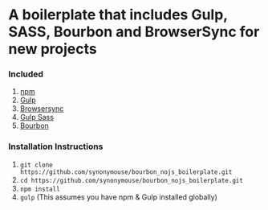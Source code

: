 # A boilerplate that includes Gulp, SASS, Bourbon and BrowserSync for new projects

### Included

1. [npm](https://www.npmjs.com/)
2. [Gulp](http://gulpjs.com/)
3. [Browsersync](https://www.browsersync.io/docs/gulp/)
4. [Gulp Sass](https://www.npmjs.com/package/gulp-sass)
5. [Bourbon](http://bourbon.io/)

### Installation Instructions

1. ``git clone https://github.com/synonymouse/bourbon_nojs_boilerplate.git``
2. ``cd https://github.com/synonymouse/bourbon_nojs_boilerplate.git``
3. ``npm install``
4. ``gulp`` (This assumes you have npm & Gulp installed globally)
